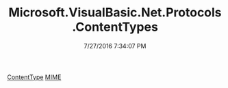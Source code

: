 ﻿---
title: Microsoft.VisualBasic.Net.Protocols.ContentTypes
date: 7/27/2016 7:34:07 PM
---

[ContentType](T-Microsoft.VisualBasic.Net.Protocols.ContentTypes.ContentType.html)
[MIME](T-Microsoft.VisualBasic.Net.Protocols.ContentTypes.MIME.html)
